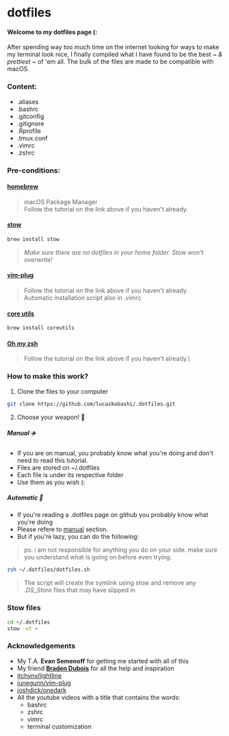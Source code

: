 # dotfiles

#### Welcome to my dotfiles page (:

After spending way too much time on the internet looking for ways to make my terminal look nice, I finally compiled what I have found to be the best *~ & prettiest ~* of 'em all.
The bulk of the files are made to be compatible with macOS.

### Content:
- .aliases
- .bashrc
- .gitconfig
- .gitignore
- .Rprofile
- .tmux.conf
- .vimrc
- .zshrc

### Pre-conditions:

#### [homebrew](https://brew.sh/)

> macOS Package Manager\
Follow the tutorial on the link above if you haven't already.

#### [stow](https://www.gnu.org/software/stow/manual/)
```zsh
brew install stow
```

> *Make sure there are no dotfiles in your home folder. Stow won't overwrite!*

#### [vim-plug](https://github.com/junegunn/vim-plug)
> Follow the tutorial on the link above if you haven't already.\
Automatic installation script also in .vimrc

#### [core utils](https://www.gnu.org/software/coreutils/)
```zsh
brew install coreutils
```

#### [Oh my zsh](https://ohmyz.sh/)
> Follow the tutorial on the link above if you haven't already.\

### How to make this work?

1. Clone the files to your computer

```zsh
git clone https://github.com/lucaskobashi/.dotfiles.git
```

2. Choose your weapon! :gun:

##### Manual :airplane:

- If you are on manual, you probably know what you're doing and don't need to read this tutorial.
- Files are stored on ~/.dotfiles
- Each file is under its respective folder
- Use them as you wish (:

##### Automatic :rocket:

- If you're reading a .dotfiles page on github you probably know what you're doing
- Please refere to [manual](#manual-airplane) section.
- But if you're lazy, you can do the following:

> ps: i am not responsible for anything you do on your side. make sure you understand what is going on before even trying.

```zsh
zsh ~/.dotfiles/dotfiles.sh
```
>The script will create the symlink using stow and remove any _.DS_Store_ files that may have slipped in

### Stow files
```zsh
cd ~/.dotfiles
stow -vt ~
```

### Acknowledgements

- My T.A. **Evan Semenoff** for getting me started with all of this
- My friend **[Braden Dubois](https://bradendubois.dev)** for all the help and inspiration
- [itchyny/lightline](https://github.com/itchyny/lightline.vim)
- [junegunn/vim-plug](https://github.com/junegunn/vim-plug)
- [joshdick/onedark](https://github.com/joshdick/onedark.vim)
- All the youtube videos with a title that contains the words:
    * bashrc
    * zshrc
    * vimrc
    * terminal customization
